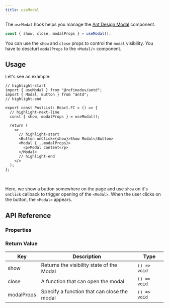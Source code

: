 ```yaml
---
title: useModal
---
```


The `useModal` hook helps you manage the [Ant Design Modal](https://ant.design/components/modal) component.

```ts
const { show, close, modalProps } = useModal();
```

You can use the `show` and `close` props to control the `modal` visibility. You have to descturt `modalProps` to the `<Modal/>` component.

## Usage

Let's see an example:

```tsx title="src/pages/posts/list.tsx"
// highlight-start
import { useModal } from "@refinedev/antd";
import { Modal, Button } from "antd";
// highlight-end

export const PostList: React.FC = () => {
  // highlight-next-line
  const { show, modalProps } = useModal();

  return (
    <>
      // highlight-start
      <Button onClick={show}>Show Modal</Button>
      <Modal {...modalProps}>
        <p>Modal Content</p>
      </Modal>
      // highlight-end
    </>
  );
};
```

<br />

Here, we show a button somewhere on the page and use `show` on it's `onClick` callback to trigger opening of the `<Modal>`. When the user clicks on the button, the `<Modal>` appears.

## API Reference

### Properties

<PropsTable module="@refinedev/antd/useModal"  />

### Return Value

| Key        | Description                                 | Type         |
| ---------- | ------------------------------------------- | ------------ |
| show       | Returns the visibility state of the Modal   | `() => void` |
| close      | A function that can open the modal          | `() => void` |
| modalProps | Specify a function that can close the modal | `() => void` |
